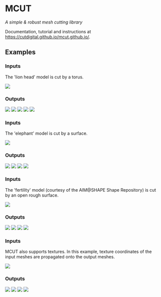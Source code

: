 # MCUT

_A simple & robust mesh cutting library_ 

Documentation, tutorial and instructions at https://cutdigital.github.io/mcut.github.io/.

## Examples

### Inputs

The 'lion head' model is cut by a torus.

![](https://github.com/cutdigital/mcut.github.io/blob/master/docs/media/repo-teaser/liontorus/setup.jpg?raw=true)

### Outputs

![](https://github.com/cutdigital/mcut.github.io/blob/master/docs/media/repo-teaser/liontorus/cc0.jpg?raw=true)
![](https://github.com/cutdigital/mcut.github.io/blob/master/docs/media/repo-teaser/liontorus/cc2cc6cc7cc9.jpg?raw=true)
![](https://github.com/cutdigital/mcut.github.io/blob/master/docs/media/repo-teaser/liontorus/cc3.jpg?raw=true)
![](https://github.com/cutdigital/mcut.github.io/blob/master/docs/media/repo-teaser/liontorus/cc5.jpg?raw=true)
![](https://github.com/cutdigital/mcut.github.io/blob/master/docs/media/repo-teaser/liontorus/cc1cc4.jpg?raw=true)

### Inputs

The 'elephant' model is cut by a surface.

![](https://github.com/cutdigital/mcut.github.io/blob/master/docs/media/repo-teaser/elephanttorus/setup.jpg?raw=true)

### Outputs
        
![](https://github.com/cutdigital/mcut.github.io/blob/master/docs/media/repo-teaser/elephanttorus/cc0cc1.jpg?raw=true)
![](https://github.com/cutdigital/mcut.github.io/blob/master/docs/media/repo-teaser/elephanttorus/cc4cc6.jpg?raw=true)
![](https://github.com/cutdigital/mcut.github.io/blob/master/docs/media/repo-teaser/elephanttorus/cc5cc7.jpg?raw=true)
![](https://github.com/cutdigital/mcut.github.io/blob/master/docs/media/repo-teaser/elephanttorus/cc8cc9.jpg?raw=true)

### Inputs

The 'fertility' model (courtesy of the AIM@SHAPE Shape Repository) is cut by an open rough surface.

![](https://github.com/cutdigital/mcut.github.io/blob/master/docs/media/repo-teaser/sourcecut-mesh.jpg?raw=true)

### Outputs

![](https://github.com/cutdigital/mcut.github.io/blob/master/docs/media/repo-teaser/sealed-interior-frags.png?raw=true)
![](https://github.com/cutdigital/mcut.github.io/blob/master/docs/media/repo-teaser/unsealed-frags.png?raw=true)
![](https://github.com/cutdigital/mcut.github.io/blob/master/docs/media/repo-teaser/interior-patches.png?raw=true)
![](https://github.com/cutdigital/mcut.github.io/blob/master/docs/media/repo-teaser/exterior-patches.png?raw=true)

### Inputs 

MCUT also supports textures. In this example, texture coordinates of the input meshes are propagated onto the output meshes.

![](https://github.com/cutdigital/mcut.github.io/blob/master/docs/media/repo-teaser/texturedBunny/setup.jpg?raw=true)

### Outputs

![](https://github.com/cutdigital/mcut.github.io/blob/master/docs/media/repo-teaser/texturedBunny/img0.jpg?raw=true)
![](https://github.com/cutdigital/mcut.github.io/blob/master/docs/media/repo-teaser/texturedBunny/img1.jpg?raw=true)
![](https://github.com/cutdigital/mcut.github.io/blob/master/docs/media/repo-teaser/texturedBunny/img2.jpg?raw=true)
![](https://github.com/cutdigital/mcut.github.io/blob/master/docs/media/repo-teaser/texturedBunny/img3.jpg?raw=true)
